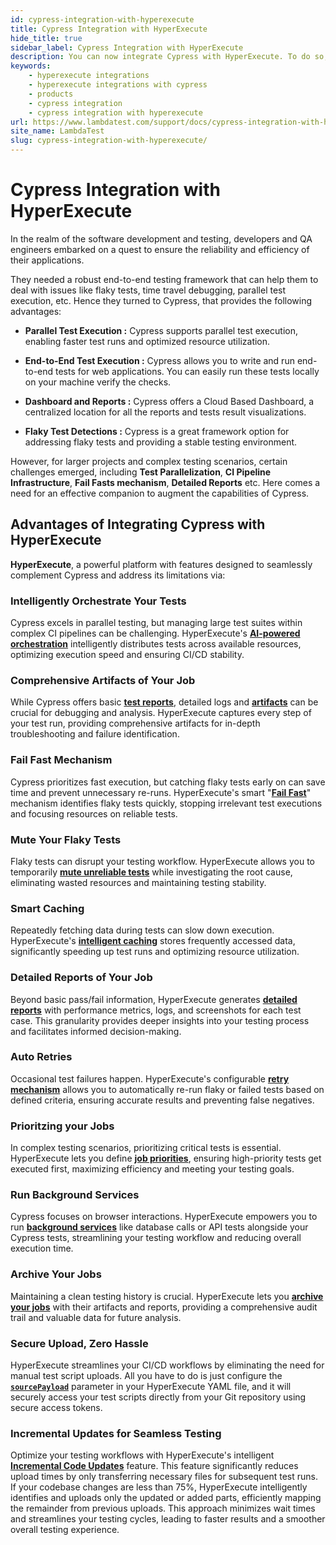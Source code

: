 ```yaml
---
id: cypress-integration-with-hyperexecute
title: Cypress Integration with HyperExecute
hide_title: true
sidebar_label: Cypress Integration with HyperExecute
description: You can now integrate Cypress with HyperExecute. To do so, follow the steps listed in the document.
keywords:
    - hyperexecute integrations
    - hyperexecute integrations with cypress
    - products
    - cypress integration
    - cypress integration with hyperexecute
url: https://www.lambdatest.com/support/docs/cypress-integration-with-hyperexecute/
site_name: LambdaTest
slug: cypress-integration-with-hyperexecute/
---
```


<script type="application/ld+json"
      dangerouslySetInnerHTML={{ __html: JSON.stringify({
       "@context": "https://schema.org",
        "@type": "BreadcrumbList",
        "itemListElement": [{
          "@type": "ListItem",
          "position": 1,
          "name": "Home",
          "item": "https://www.lambdatest.com"
        },{
          "@type": "ListItem",
          "position": 2,
          "name": "Support",
          "item": "https://www.lambdatest.com/support/docs/"
        },{
          "@type": "ListItem",
          "position": 3,
          "name": "Cypress Integration with HyperExecute",
          "item": "https://www.lambdatest.com/support/docs/cypress-integration-with-hyperexecute/"
        }]
      })
    }}
></script>

# Cypress Integration with HyperExecute

In the realm of the software development and testing, developers and QA engineers embarked on a quest to ensure the reliability and efficiency of their applications.

They needed a robust end-to-end testing framework that can help them to deal with issues like flaky tests, time travel debugging, parallel test execution, etc. Hence they turned to Cypress, that provides the following advantages:

- **Parallel Test Execution :** Cypress supports parallel test execution, enabling faster test runs and optimized resource utilization.

- **End-to-End Test Execution :** Cypress allows you to write and run end-to-end tests for web applications. You can easily run these tests locally on your machine verify the checks.

- **Dashboard and Reports :** Cypress offers a Cloud Based Dashboard, a centralized location for all the reports and tests result visualizations.

- **Flaky Test Detections :** Cypress is a great framework option for addressing flaky tests and providing a stable testing environment.

However, for larger projects and complex testing scenarios, certain challenges emerged, including **Test Parallelization**, **CI Pipeline Infrastructure**, **Fail Fasts mechanism**, **Detailed Reports** etc. Here comes a need for an effective companion to augment the capabilities of Cypress.

## Advantages of Integrating Cypress with HyperExecute

**HyperExecute**, a powerful platform with features designed to seamlessly complement Cypress and address its limitations via:

### Intelligently Orchestrate Your Tests

Cypress excels in parallel testing, but managing large test suites within complex CI pipelines can be challenging. HyperExecute's [**AI-powered orchestration**](/support/docs/hyperexecute-test-splitting-and-multiplexing/) intelligently distributes tests across available resources, optimizing execution speed and ensuring CI/CD stability.

### Comprehensive Artifacts of Your Job

While Cypress offers basic [**test reports**](/support/docs/cypress-mochaawesome-report/), detailed logs and [**artifacts**](/support/docs/hyperexecute-artifacts/) can be crucial for debugging and analysis. HyperExecute captures every step of your test run, providing comprehensive artifacts for in-depth troubleshooting and failure identification.

### Fail Fast Mechanism

Cypress prioritizes fast execution, but catching flaky tests early on can save time and prevent unnecessary re-runs. HyperExecute's smart "[**Fail Fast**](/support/docs/hyperexecute-failfast/)" mechanism identifies flaky tests quickly, stopping irrelevant test executions and focusing resources on reliable tests.

### Mute Your Flaky Tests

Flaky tests can disrupt your testing workflow. HyperExecute allows you to temporarily [**mute unreliable tests**](/support/docs/hyperexecute-test-muting/) while investigating the root cause, eliminating wasted resources and maintaining testing stability.

### Smart Caching

Repeatedly fetching data during tests can slow down execution. HyperExecute's [**intelligent caching**](/support/docs/deep-dive-into-hyperexecute-yaml/#cachekey) stores frequently accessed data, significantly speeding up test runs and optimizing resource utilization.

### Detailed Reports of Your Job

Beyond basic pass/fail information, HyperExecute generates [**detailed reports**](/support/docs/cypress-mochaawesome-report/) with performance metrics, logs, and screenshots for each test case. This granularity provides deeper insights into your testing process and facilitates informed decision-making.

### Auto Retries

Occasional test failures happen. HyperExecute's configurable [**retry mechanism**](/support/docs/deep-dive-into-hyperexecute-yaml/#retryonfailure) allows you to automatically re-run flaky or failed tests based on defined criteria, ensuring accurate results and preventing false negatives.

### Prioritzing your Jobs

In complex testing scenarios, prioritizing critical tests is essential. HyperExecute lets you define [**job priorities**](/support/docs/hyperexecute-prioritize-tests/), ensuring high-priority tests get executed first, maximizing efficiency and meeting your testing goals.

### Run Background Services

Cypress focuses on browser interactions. HyperExecute empowers you to run [**background services**](/support/docs/hyperexecute-background-services/) like database calls or API tests alongside your Cypress tests, streamlining your testing workflow and reducing overall execution time.

### Archive Your Jobs

Maintaining a clean testing history is crucial. HyperExecute lets you [**archive your jobs**](/support/docs/hyperexecute-jobs-archiving/) with their artifacts and reports, providing a comprehensive audit trail and valuable data for future analysis.

### Secure Upload, Zero Hassle

HyperExecute streamlines your CI/CD workflows by eliminating the need for manual test script uploads. All you have to do is just configure the [**`sourcePayload`**](/support/docs/hyperexecute-how-to-configure-sourcePayload/) parameter in your HyperExecute YAML file, and it will securely access your test scripts directly from your Git repository using secure access tokens.

### Incremental Updates for Seamless Testing

Optimize your testing workflows with HyperExecute's intelligent [**Incremental Code Updates**](/support/docs/deep-dive-into-hyperexecute-yaml/#differentialupload) feature. This feature significantly reduces upload times by only transferring necessary files for subsequent test runs. If your codebase changes are less than 75%, HyperExecute intelligently identifies and uploads only the updated or added parts, efficiently mapping the remainder from previous uploads. This approach minimizes wait times and streamlines your testing cycles, leading to faster results and a smoother overall testing experience.